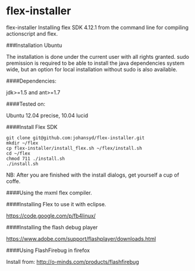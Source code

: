 flex-installer
==============

flex-installer Installing flex SDK 4.12.1 from the command line for compiling actionscript and flex.

###Installation Ubuntu

The installation is done under the current user with all rights granted. sudo premission is required to be able to install the java dependencies system wide, but an option for local installation without sudo is also available.

####Dependencies:

jdk>=1.5 and ant>=1.7

####Tested on:

Ubuntu 12.04 precise, 10.04 lucid

####Install Flex SDK

    git clone git@github.com:johansyd/flex-installer.git
    mkdir ~/flex
    cp flex-installer/install_flex.sh ~/flex/install.sh
    cd ~/flex
    chmod 711 ./install.sh
    ./install.sh

NB: After you are finished with the install dialogs, get yourself a cup of coffe.

####Using the mxml flex compiler.

####Installing Flex to use it with eclipse.

https://code.google.com/p/fb4linux/

####Installing the flash debug player

https://www.adobe.com/support/flashplayer/downloads.html

####Using FlashFirebug in firefox

Install from: http://o-minds.com/products/flashfirebug
